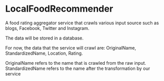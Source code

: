 # LocalFoodRecommender
A food rating aggregator service that crawls various input
source such as blogs, Facebook, Twitter and Instagram.

The data will be stored in a database.

For now, the data that the service will crawl are:
OriginalName, StandardizedName, Location, Rating.

OriginalName refers to the name that is crawled from the raw input.
StandardizedName refers to the name after the transformation by our
service


